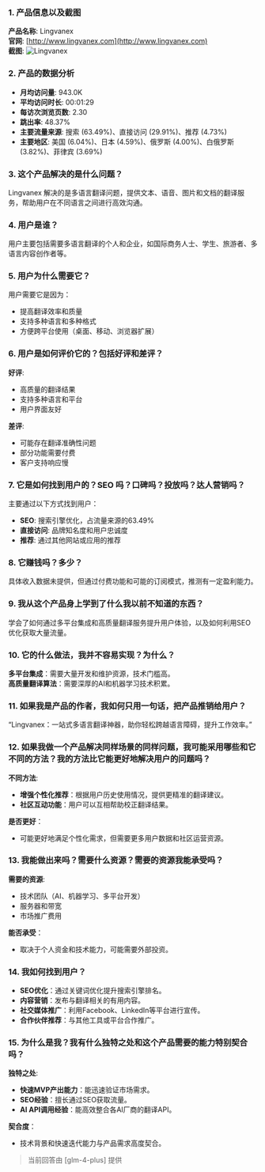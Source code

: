 ### 1. 产品信息以及截图

**产品名称**: Lingvanex  
**官网**: [http://www.lingvanex.com](http://www.lingvanex.com)  
**截图**: ![Lingvanex](https://cdn-images.toolify.ai/168258258273526876.jpg)

### 2. 产品的数据分析

- **月均访问量**: 943.0K
- **平均访问时长**: 00:01:29
- **每访次浏览页数**: 2.30
- **跳出率**: 48.37%
- **主要流量来源**: 搜索 (63.49%)、直接访问 (29.91%)、推荐 (4.73%)
- **主要地区**: 美国 (6.04%)、日本 (4.59%)、俄罗斯 (4.00%)、白俄罗斯 (3.82%)、菲律宾 (3.69%)

### 3. 这个产品解决的是什么问题？

Lingvanex 解决的是多语言翻译问题，提供文本、语音、图片和文档的翻译服务，帮助用户在不同语言之间进行高效沟通。

### 4. 用户是谁？

用户主要包括需要多语言翻译的个人和企业，如国际商务人士、学生、旅游者、多语言内容创作者等。

### 5. 用户为什么需要它？

用户需要它是因为：
- 提高翻译效率和质量
- 支持多种语言和多种格式
- 方便跨平台使用（桌面、移动、浏览器扩展）

### 6. 用户是如何评价它的？包括好评和差评？

**好评**:
- 高质量的翻译结果
- 支持多种语言和平台
- 用户界面友好

**差评**:
- 可能存在翻译准确性问题
- 部分功能需要付费
- 客户支持响应慢

### 7. 它是如何找到用户的？SEO 吗？口碑吗？投放吗？达人营销吗？

主要通过以下方式找到用户：
- **SEO**: 搜索引擎优化，占流量来源的63.49%
- **直接访问**: 品牌知名度和用户忠诚度
- **推荐**: 通过其他网站或应用的推荐

### 8. 它赚钱吗？多少？

具体收入数据未提供，但通过付费功能和可能的订阅模式，推测有一定盈利能力。

### 9. 我从这个产品身上学到了什么我以前不知道的东西？

学会了如何通过多平台集成和高质量翻译服务提升用户体验，以及如何利用SEO优化获取大量流量。

### 10. 它的什么做法，我并不容易实现？为什么？

**多平台集成**：需要大量开发和维护资源，技术门槛高。  
**高质量翻译算法**：需要深厚的AI和机器学习技术积累。

### 11. 如果我是产品的作者，我如何只用一句话，把产品推销给用户？

“Lingvanex：一站式多语言翻译神器，助你轻松跨越语言障碍，提升工作效率。”

### 12. 如果我做一个产品解决同样场景的同样问题，我可能采用哪些和它不同的方法？我的方法比它能更好地解决用户的问题吗？

**不同方法**:
- **增强个性化推荐**：根据用户历史使用情况，提供更精准的翻译建议。
- **社区互动功能**：用户可以互相帮助校正翻译结果。

**是否更好**：
- 可能更好地满足个性化需求，但需要更多用户数据和社区运营资源。

### 13. 我能做出来吗？需要什么资源？需要的资源我能承受吗？

**需要的资源**:
- 技术团队（AI、机器学习、多平台开发）
- 服务器和带宽
- 市场推广费用

**能否承受**：
- 取决于个人资金和技术能力，可能需要外部投资。

### 14. 我如何找到用户？

- **SEO优化**：通过关键词优化提升搜索引擎排名。
- **内容营销**：发布与翻译相关的有用内容。
- **社交媒体推广**：利用Facebook、LinkedIn等平台进行宣传。
- **合作伙伴推荐**：与其他工具或平台合作推广。

### 15. 为什么是我？我有什么独特之处和这个产品需要的能力特别契合吗？

**独特之处**:
- **快速MVP产出能力**：能迅速验证市场需求。
- **SEO经验**：擅长通过SEO获取流量。
- **AI API调用经验**：能高效整合各AI厂商的翻译API。

**契合度**：
- 技术背景和快速迭代能力与产品需求高度契合。

> 当前回答由 [glm-4-plus] 提供